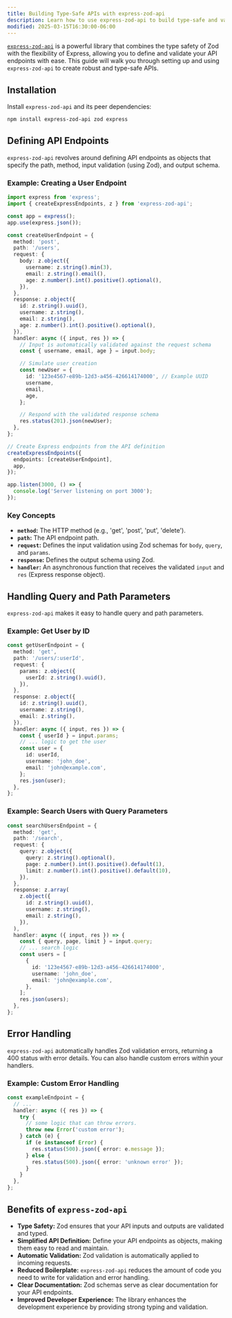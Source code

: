 ```yaml
---
title: Building Type-Safe APIs with express-zod-api
description: Learn how to use express-zod-api to build type-safe and validated API endpoints by combining Express with Zod schemas.
modified: 2025-03-15T16:30:00-06:00
---
```


[`express-zod-api`](https://www.npmjs.com/package/express-zod-api) is a powerful library that combines the type safety of Zod with the flexibility of Express, allowing you to define and validate your API endpoints with ease. This guide will walk you through setting up and using `express-zod-api` to create robust and type-safe APIs.

## Installation

Install `express-zod-api` and its peer dependencies:

```bash
npm install express-zod-api zod express
```

## Defining API Endpoints

`express-zod-api` revolves around defining API endpoints as objects that specify the path, method, input validation (using Zod), and output schema.

### Example: Creating a User Endpoint

```typescript
import express from 'express';
import { createExpressEndpoints, z } from 'express-zod-api';

const app = express();
app.use(express.json());

const createUserEndpoint = {
  method: 'post',
  path: '/users',
  request: {
    body: z.object({
      username: z.string().min(3),
      email: z.string().email(),
      age: z.number().int().positive().optional(),
    }),
  },
  response: z.object({
    id: z.string().uuid(),
    username: z.string(),
    email: z.string(),
    age: z.number().int().positive().optional(),
  }),
  handler: async ({ input, res }) => {
    // Input is automatically validated against the request schema
    const { username, email, age } = input.body;

    // Simulate user creation
    const newUser = {
      id: '123e4567-e89b-12d3-a456-426614174000', // Example UUID
      username,
      email,
      age,
    };

    // Respond with the validated response schema
    res.status(201).json(newUser);
  },
};

// Create Express endpoints from the API definition
createExpressEndpoints({
  endpoints: [createUserEndpoint],
  app,
});

app.listen(3000, () => {
  console.log('Server listening on port 3000');
});
```

### Key Concepts

- **`method`:** The HTTP method (e.g., 'get', 'post', 'put', 'delete').
- **`path`:** The API endpoint path.
- **`request`:** Defines the input validation using Zod schemas for `body`, `query`, and `params`.
- **`response`:** Defines the output schema using Zod.
- **`handler`:** An asynchronous function that receives the validated `input` and `res` (Express response object).

## Handling Query and Path Parameters

`express-zod-api` makes it easy to handle query and path parameters.

### Example: Get User by ID

```typescript
const getUserEndpoint = {
  method: 'get',
  path: '/users/:userId',
  request: {
    params: z.object({
      userId: z.string().uuid(),
    }),
  },
  response: z.object({
    id: z.string().uuid(),
    username: z.string(),
    email: z.string(),
  }),
  handler: async ({ input, res }) => {
    const { userId } = input.params;
    // ... logic to get the user
    const user = {
      id: userId,
      username: 'john_doe',
      email: 'john@example.com',
    };
    res.json(user);
  },
};
```

### Example: Search Users with Query Parameters

```typescript
const searchUsersEndpoint = {
  method: 'get',
  path: '/search',
  request: {
    query: z.object({
      query: z.string().optional(),
      page: z.number().int().positive().default(1),
      limit: z.number().int().positive().default(10),
    }),
  },
  response: z.array(
    z.object({
      id: z.string().uuid(),
      username: z.string(),
      email: z.string(),
    }),
  ),
  handler: async ({ input, res }) => {
    const { query, page, limit } = input.query;
    // ... search logic
    const users = [
      {
        id: '123e4567-e89b-12d3-a456-426614174000',
        username: 'john_doe',
        email: 'john@example.com',
      },
    ];
    res.json(users);
  },
};
```

## Error Handling

`express-zod-api` automatically handles Zod validation errors, returning a 400 status with error details. You can also handle custom errors within your handlers.

### Example: Custom Error Handling

```typescript
const exampleEndpoint = {
  // ...
  handler: async ({ res }) => {
    try {
      // some logic that can throw errors.
      throw new Error('custom error');
    } catch (e) {
      if (e instanceof Error) {
        res.status(500).json({ error: e.message });
      } else {
        res.status(500).json({ error: 'unknown error' });
      }
    }
  },
};
```

## Benefits of `express-zod-api`

- **Type Safety:** Zod ensures that your API inputs and outputs are validated and typed.
- **Simplified API Definition:** Define your API endpoints as objects, making them easy to read and maintain.
- **Automatic Validation:** Zod validation is automatically applied to incoming requests.
- **Reduced Boilerplate:** `express-zod-api` reduces the amount of code you need to write for validation and error handling.
- **Clear Documentation:** Zod schemas serve as clear documentation for your API endpoints.
- **Improved Developer Experience:** The library enhances the development experience by providing strong typing and validation.
